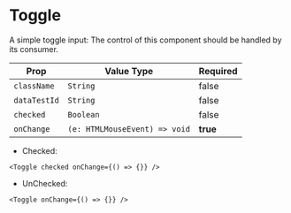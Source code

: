# Toggle

A simple toggle input: The control of this component should be handled by its consumer.

| Prop         | Value Type                    | Required |
| ------------ | ----------------------------- | -------- |
| `className`  | `String`                      | false    |
| `dataTestId` | `String`                      | false    |
| `checked`    | `Boolean`                     | false    |
| `onChange`   | `(e: HTMLMouseEvent) => void` | **true** |

- Checked:

```
<Toggle checked onChange={() => {}} />
```

- UnChecked:

```
<Toggle onChange={() => {}} />
```
